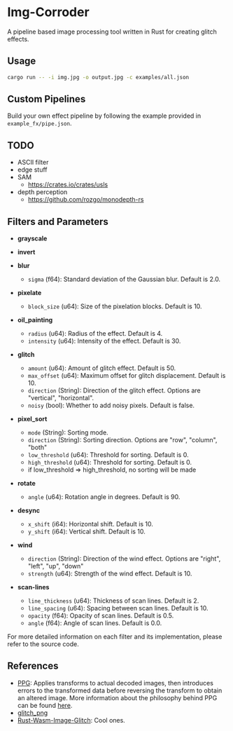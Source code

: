 # Img-Corroder

A pipeline based image processing tool written in Rust for creating glitch effects.

## Usage

```sh
cargo run -- -i img.jpg -o output.jpg -c examples/all.json
```

## Custom Pipelines

Build your own effect pipeline by following the example provided in `example_fx/pipe.json`.

## TODO

- ASCII filter
- edge stuff
- SAM
  - <https://crates.io/crates/usls>
- depth perception
  - <https://github.com/rozgo/monodepth-rs>

## Filters and Parameters

- **grayscale**

- **invert**

- **blur**
  - `sigma` (f64): Standard deviation of the Gaussian blur. Default is 2.0.

- **pixelate**
  - `block_size` (u64): Size of the pixelation blocks. Default is 10.

- **oil_painting**
  - `radius` (u64): Radius of the effect. Default is 4.
  - `intensity` (u64): Intensity of the effect. Default is 30.

- **glitch**
  - `amount` (u64): Amount of glitch effect. Default is 50.
  - `max_offset` (u64): Maximum offset for glitch displacement. Default is 10.
  - `direction` (String): Direction of the glitch effect. Options are "vertical", "horizontal".
  - `noisy` (bool): Whether to add noisy pixels. Default is false.

- **pixel_sort**
  - `mode` (String): Sorting mode.
  - `direction` (String): Sorting direction. Options are "row", "column", "both"
  - `low_threshold` (u64): Threshold for sorting. Default is 0.
  - `high_threshold` (u64): Threshold for sorting. Default is 0.
  - if low_threshold => high_threshold, no sorting will be made

- **rotate**
  - `angle` (u64): Rotation angle in degrees. Default is 90.

- **desync**
  - `x_shift` (i64): Horizontal shift. Default is 10.
  - `y_shift` (i64): Vertical shift. Default is 10.

- **wind**
  - `direction` (String): Direction of the wind effect. Options are "right", "left", "up", "down"
  - `strength` (u64): Strength of the wind effect. Default is 10.

- **scan-lines**
  - `line_thickness` (u64): Thickness of scan lines. Default is 2.
  - `line_spacing` (u64): Spacing between scan lines. Default is 10.
  - `opacity` (f64): Opacity of scan lines. Default is 0.5.
  - `angle` (f64): Angle of scan lines. Default is 0.0.

For more detailed information on each filter and its implementation, please refer to the source code.

## References

- [PPG](https://github.com/tmick0/ppg): Applies transforms to actual decoded images, then introduces errors to the transformed data before reversing the transform to obtain an altered image. More information about the philosophy behind PPG can be found [here](https://lo.calho.st/posts/image-glitching/).
- [glitch_png](https://github.com/KernelEquinox/glitch_png)
- [Rust-Wasm-Image-Glitch](https://github.com/felixfaire/Rust-Wasm-Image-Glitch): Cool ones.
